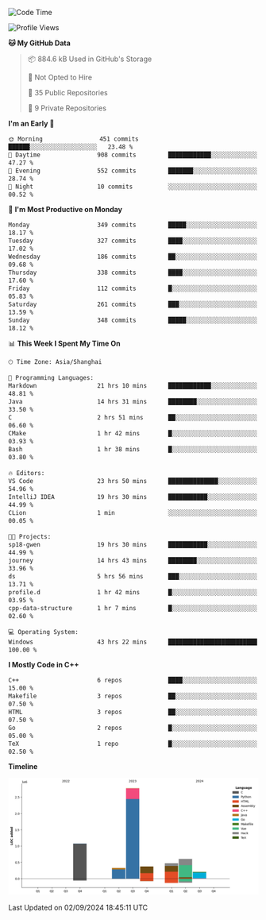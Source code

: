 <!--
**Salvely/Salvely** is a ✨ _special_ ✨ repository because its `README.md` (this file) appears on your GitHub profile.

Here are some ideas to get you started:

- 🔭 I’m currently working on ...
- 🌱 I’m currently learning ...
- 👯 I’m looking to collaborate on ...
- 🤔 I’m looking for help with ...
- 💬 Ask me about ...
- 📫 How to reach me: ...
- 😄 Pronouns: ...
- ⚡ Fun fact: ...
-->

<!--START_SECTION:waka-->
![Code Time](http://img.shields.io/badge/Code%20Time-957%20hrs%203%20mins-blue)

![Profile Views](http://img.shields.io/badge/Profile%20Views-17-blue)

**🐱 My GitHub Data** 

> 📦 884.6 kB Used in GitHub's Storage 
 > 
> 🚫 Not Opted to Hire
 > 
> 📜 35 Public Repositories 
 > 
> 🔑 9 Private Repositories 
 > 
**I'm an Early 🐤** 

```text
🌞 Morning                451 commits         ██████░░░░░░░░░░░░░░░░░░░   23.48 % 
🌆 Daytime                908 commits         ████████████░░░░░░░░░░░░░   47.27 % 
🌃 Evening                552 commits         ███████░░░░░░░░░░░░░░░░░░   28.74 % 
🌙 Night                  10 commits          ░░░░░░░░░░░░░░░░░░░░░░░░░   00.52 % 
```
📅 **I'm Most Productive on Monday** 

```text
Monday                   349 commits         █████░░░░░░░░░░░░░░░░░░░░   18.17 % 
Tuesday                  327 commits         ████░░░░░░░░░░░░░░░░░░░░░   17.02 % 
Wednesday                186 commits         ██░░░░░░░░░░░░░░░░░░░░░░░   09.68 % 
Thursday                 338 commits         ████░░░░░░░░░░░░░░░░░░░░░   17.60 % 
Friday                   112 commits         █░░░░░░░░░░░░░░░░░░░░░░░░   05.83 % 
Saturday                 261 commits         ███░░░░░░░░░░░░░░░░░░░░░░   13.59 % 
Sunday                   348 commits         █████░░░░░░░░░░░░░░░░░░░░   18.12 % 
```


📊 **This Week I Spent My Time On** 

```text
🕑︎ Time Zone: Asia/Shanghai

💬 Programming Languages: 
Markdown                 21 hrs 10 mins      ████████████░░░░░░░░░░░░░   48.81 % 
Java                     14 hrs 31 mins      ████████░░░░░░░░░░░░░░░░░   33.50 % 
C                        2 hrs 51 mins       ██░░░░░░░░░░░░░░░░░░░░░░░   06.60 % 
CMake                    1 hr 42 mins        █░░░░░░░░░░░░░░░░░░░░░░░░   03.93 % 
Bash                     1 hr 38 mins        █░░░░░░░░░░░░░░░░░░░░░░░░   03.80 % 

🔥 Editors: 
VS Code                  23 hrs 50 mins      ██████████████░░░░░░░░░░░   54.96 % 
IntelliJ IDEA            19 hrs 30 mins      ███████████░░░░░░░░░░░░░░   44.99 % 
CLion                    1 min               ░░░░░░░░░░░░░░░░░░░░░░░░░   00.05 % 

🐱‍💻 Projects: 
sp18-gwen                19 hrs 30 mins      ███████████░░░░░░░░░░░░░░   44.99 % 
journey                  14 hrs 43 mins      ████████░░░░░░░░░░░░░░░░░   33.96 % 
ds                       5 hrs 56 mins       ███░░░░░░░░░░░░░░░░░░░░░░   13.71 % 
profile.d                1 hr 42 mins        █░░░░░░░░░░░░░░░░░░░░░░░░   03.95 % 
cpp-data-structure       1 hr 7 mins         █░░░░░░░░░░░░░░░░░░░░░░░░   02.60 % 

💻 Operating System: 
Windows                  43 hrs 22 mins      █████████████████████████   100.00 % 
```

**I Mostly Code in C++** 

```text
C++                      6 repos             ████░░░░░░░░░░░░░░░░░░░░░   15.00 % 
Makefile                 3 repos             ██░░░░░░░░░░░░░░░░░░░░░░░   07.50 % 
HTML                     3 repos             ██░░░░░░░░░░░░░░░░░░░░░░░   07.50 % 
Go                       2 repos             █░░░░░░░░░░░░░░░░░░░░░░░░   05.00 % 
TeX                      1 repo              █░░░░░░░░░░░░░░░░░░░░░░░░   02.50 % 
```



**Timeline**

![Lines of Code chart](https://raw.githubusercontent.com/Salvely/Salvely/main/assets/bar_graph.png)


 Last Updated on 02/09/2024 18:45:11 UTC
<!--END_SECTION:waka-->
<!-- ### [![Typing SVG](https://readme-typing-svg.demolab.com?font=JetBrains+Mono&size=22&pause=1000&width=435&height=70&lines=Hi!+I'm+Wen+Gao.+Nice+to+see+you!)](https://git.io/typing-svg)

[![Salvely's GitHub stats](https://github-readme-stats.vercel.app/api?username=Salvely&count_private=true&show_icons=true&theme=buefy&include_all_commits=true)](https://github.com/anuraghazr/github-readme-stats)
[![Top Langs](https://github-readme-stats.vercel.app/api/top-langs/?username=Salvely)](https://github.com/anuraghazr/github-readme-stats)


![Leetcode Stats](https://leetcard.jacoblin.cool/Salvely?theme=wtf&font=Kameron&ext=activity&show_rank=true)

![](https://komarev.com/ghpvc/?username=Salvely)
-->
